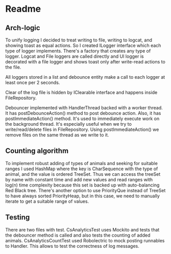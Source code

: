 # Readme

## Arch-logic
To unify logging I decided to treat writing to file, writing to logcat, and showing toast as equal actions. So I created ILogger interface which each type of logger implements.
There's a factory that creates any type of logger. Logcat and File loggers are called directly and UI logger is decorated with a file logger and shows toast only after write-read actions to the file.

All loggers stored in a list and debounce entity make a call to each logger at least once per 2 seconds.

Clear of the log file is hidden by IClearable interface and happens inside FileRepository.

Debouncer implemented with HandlerThread backed with a worker thread.
It has postDebounceAction() method to post debounce action.
Also, it has postImmediateAction() method. It's used to immediately execute work on the background thread. It's especially useful when we try to write/read/delete files in FileRepository. Using postImmediateAction() we remove files on the same thread as we write to it.


## Counting algorithm
To implement robust adding of types of animals and seeking for suitable ranges I used HashMap where the key is CharSequence with the type of animal, and the value is ordered TreeSet.
Thus we can access the treeSet by name with constant time and add new values and read ranges with log(n) time complexity because this set is backed up with auto-balancing Red Black tree.
There's another option to use PriorityQue instead of TreeSet to have always sorted PriorityHeap, but in this case, we need to manually iterate to get a suitable range of values.

## Testing
There are two files with test.
CsAnalyticsTest uses Mockito and tests that the debouncer method is called and also tests the counting of added animals.
CsAnalyticsCountTest used Robolectric to mock posting runnables to Handler. This allows to test the correctness of log messages.